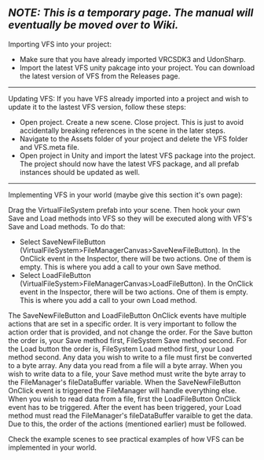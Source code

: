 ___NOTE: This is a temporary page. The manual will eventually be moved over to Wiki.___
----
Importing VFS into your project:
- Make sure that you have already imported VRCSDK3 and UdonSharp. 
- Import the latest VFS unity pakcage into your project. You can download the latest version of VFS from the Releases page. 
----
Updating VFS:
If you have VFS already imported into a project and wish to update it to the lastest VFS version, follow these steps:
- Open project. Create a new scene. Close project. This is just to avoid accidentally breaking references in the scene in the later steps.
- Navigate to the Assets folder of your project and delete the VFS folder and VFS.meta file. 
- Open project in Unity and import the latest VFS package into the project. The project should now have the latest VFS package, and all prefab instances should be updated as well.
----
Implementing VFS in your world (maybe give this section it's own page):

Drag the VirtualFileSystem prefab into your scene. Then hook your own Save and Load methods into VFS so they will be executed along with VFS's Save and Load methods. To do that:
- Select SaveNewFileButton (VirtualFileSystem>FileManagerCanvas>SaveNewFileButton). In the OnClick event in the Inspector, there will be two actions. One of them is empty. This is where you add a call to your own Save method. 
- Select LoadFileButton (VirtualFileSystem>FileManagerCanvas>LoadFileButton). In the OnClick event in the Inspector, there will be two actions. One of them is empty. This is where you add a call to your own Load method. 

The SaveNewFileButton and LoadFileButton OnClick events have multiple actions that are set in a specific order. It is very important to follow the action order that is provided, and not change the order. For the Save button the order is, your Save method first, FileSystem Save method second. For the Load button the order is, FileSystem Load method first, your Load method second. 
Any data you wish to write to a file must first be converted to a byte array. Any data you read from a file will a byte array. 
When you wish to write data to a file, your Save method must write the byte array to the FileManager's fileDataBuffer variable. When the SaveNewFileButton OnClick event is triggered the FileManager will handle everything else.
When you wish to read data from a file, first the LoadFileButton OnClick event has to be triggered. After the event has been triggered, your Load method must read the FileManager's fileDataBuffer varaible to get the data.
Due to this, the order of the actions (mentioned earlier) must be followed.

Check the example scenes to see practical examples of how VFS can be implemented in your world.
